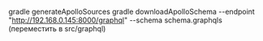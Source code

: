 gradle generateApolloSources
gradle downloadApolloSchema --endpoint "http://192.168.0.145:8000/graphql"  --schema schema.graphqls (переместить в src/graphql) 